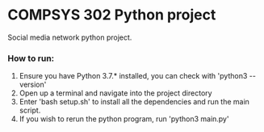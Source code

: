 # COMPSYS 302 Python project 
Social media network python project.

### How to run:
1. Ensure you have Python 3.7.* installed, you can check with 'python3 --version'
2. Open up a terminal and navigate into the project directory
3. Enter 'bash setup.sh' to install all the dependencies and run the main script.
4. If you wish to rerun the python program, run 'python3 main.py'
